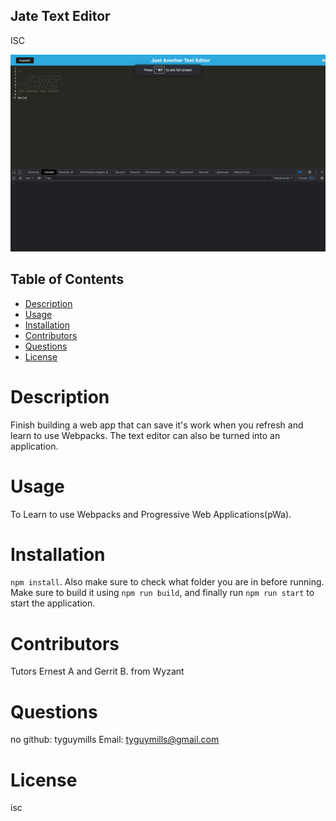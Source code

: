 ## Jate Text Editor
ISC

![Screenshot](./Assets/JateFromStateFarm.png)

    
## Table of Contents
- [Description](#description)
- [Usage](#usage)
- [Installation](#installation)
- [Contributors](#contributors)
- [Questions](#question)
- [License](#license)
    
        
# Description
Finish building a web app that can save it's work when you refresh and learn to use Webpacks. The text editor can also be turned into an application.
    
# Usage
To Learn to use Webpacks and Progressive Web Applications(pWa). 
    
# Installation
`npm install`. Also make sure to check what folder you are in before running. Make sure to build it using `npm run build`, and finally run `npm run start` to start the application.
    
# Contributors
Tutors Ernest A and Gerrit B. from Wyzant
    
# Questions
no
github: tyguymills
Email: tyguymills@gmail.com
    
# License
isc